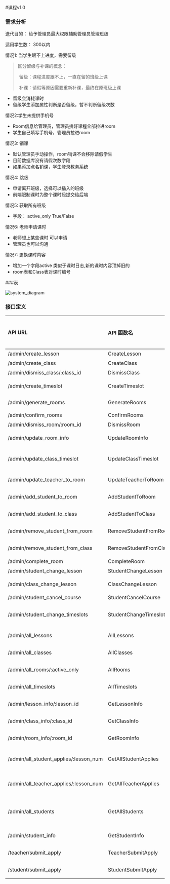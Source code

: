 #课程v1.0

### 需求分析

迭代目的： 给予管理员最大权限辅助管理员管理班级

适用学生数： 300以内

情况1: 当学生跟不上进度，需要留级

> 区分留级与补课的概念：
>
> ​	留级：课程进度跟不上，一直在留的班级上课
>
> ​	补课：请假等原因需要重新补课，最终在原班级上课

- 留级会消耗课时
- 留级学生添加属性判断是否留级，暂不判断留级次数

情况2:学生未提供手机号

- Room信息给管理员，管理员排好课程全部拉进room
- 学生自己填写手机号，管理员拉进room

情况3: 销课

- 默认管理员手动操作，room销课不会移除请假学生
- 目前数据库没有请假次数字段
- 如果添加点名销课，学生登录教务系统

情况4: 跳级

- 申请离开班级，选择可以插入的班级
- 前端限制课时为整个课时段提交给后端

情况5: 获取所有班级

- 字段： active_only  True/False

情况6: 老师申请课时

- 老师想上某些课时 可以申请
- 管理员也可以沟通

情况7: 更换课时内容

- 增加一个字段active 类似于课时日志,新的课时内容顶掉旧的
- room表和Class表对课时编号

###表

![system_diagram](/Users/mac/Documents/课程需求/system_diagram.png)

### 接口定义


| API URL                                | API 函数名             | 功能                      | 开发进度 | 测试进度 |
| :------------------------------------- | :--------------------- | :------------------------ | :------: | :------: |
| /admin/create_lesson                   | CreateLesson           | 创建课时                  |    √     |    √     |
| /admin/create_class                    | CreateClass            | 创建班级                  |    √     |          |
| /admin/dismiss_class/:class_id         | DismissClass           | 解散班级                  |    √     |          |
| /admin/create_timeslot                 | CreateTimeslot         | 创建时间段                |    √     |    √     |
| /admin/generate_rooms                  | GenerateRooms          | 生成教室(Rooms)           |    √     |          |
| /admin/confirm_rooms                   | ConfirmRooms           | 确认教室                  |          |          |
| /admin/dismiss_room/:room_id           | DismissRoom            | 解散教室                  |    √     |          |
| /admin/update_room_info                | UpdateRoomInfo         | 更新教室信息              |          |          |
| /admin/update_class_timeslot           | UpdateClassTimeslot    | 更新班级常规上课时间      |          |          |
| /admin/update_teacher_to_room          | UpdateTeacherToRoom    | 更新教室老师              |    √     |          |
| /admin/add_student_to_room             | AddStudentToRoom       | 学生插班（单节）          |    √     |          |
| /admin/add_student_to_class            | AddStudentToClass      | 学生插班（长期）          |    √     |    √     |
| /admin/remove_student_from_room        | RemoveStudentFromRoom  | 学生离开教室              |    √     |          |
| /admin/remove_student_from_class       | RemoveStudentFromClass | 学生离开班级              |    √     |    √     |
| /admin/complete_room                   | CompleteRoom           | 销课                      |    √     |    √     |
| /admin/student_change_lesson           | StudentChangeLesson    | 学生跳级                  |    √     |          |
| /admin/class_change_lesson             | ClassChangeLesson      | 班级整体跳级              |          |          |
| /admin/student_cancel_course           | StudentCancelCourse    | 学生退课                  |    √     |          |
| /admin/student_change_timeslots        | StudentChangeTimeslots | 管理员更改学生待选时间段  |    √     |          |
| /admin/all_lessons                     | AllLessons             | 获取所有课时              |    √     |    √     |
| /admin/all_classes                     | AllClasses             | 获取所有班级              |    √     |          |
| /admin/all_rooms/:active_only          | AllRooms               | 获取所有教室              |    √     |          |
| /admin/all_timeslots                   | AllTimeslots           | 获取所有时间段            |    √     |    √     |
| /admin/lesson_info/:lesson_id          | GetLessonInfo          | 获取课时信息              |    √     |          |
| /admin/class_info/:class_id            | GetClassInfo           | 获取班级信息              |    √     |    √     |
| /admin/room_info/:room_id              | GetRoomInfo            | 获取教室信息              |    √     |          |
| /admin/all_student_applies/:lesson_num | GetAllStudentApplies   | 获取某课时所有申请学生    |    √     |    √     |
| /admin/all_teacher_applies/:lesson_num | GetAllTeacherApplies   | 获取某课时所有申请老师    |    √     |    √     |
| /admin/all_students                    | GetAllStudents         | 获取所有学生名字和unionid |    √     |          |
| /admin/student_info                    | GetStudentInfo         | 获取某学生信息            |    √     |          |
| /teacher/submit_apply                  | TeacherSubmitApply     | 老师提交申请              |    √     |          |
| /student/submit_apply                  | StudentSubmitApply     | 学生提交申请              |    √     |          |

